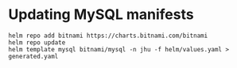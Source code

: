 # Updating MySQL manifests

```
helm repo add bitnami https://charts.bitnami.com/bitnami
helm repo update
helm template mysql bitnami/mysql -n jhu -f helm/values.yaml > generated.yaml
```
